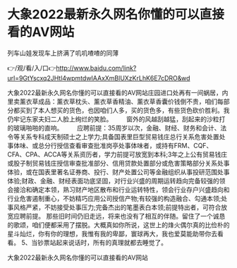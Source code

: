 # 大象2022最新永久网名你懂的可以直接看的AV网站
列车山娃发现车上挤满了叽叽喳喳的同薄

👉/观/看/入/口👉http://www.baidu.com/link?url=9GtYscxq2JHtl4wpmtdwIAAxXmBlUXzKrLhK6E7cDRO&wd

大象2022最新永久网名你懂的可以直接看的AV网站庄园进口处再有一间蜗居，内里卖薰衣草成品：薰衣草枕头、薰衣草香精油、薰衣草香囊价钱倒不贵，咱们每部分都买到了本人想买的货色，也因咱们人多，买的货色多，有些货色砍价胜利。我仍牢记东家夫妇二人脸上绚烂的笑脸。
　　窗外的风越刮越猛，刮起来的沙粒打的玻璃啪啪的直响。
　　应聘前提：35周岁以次，金融、财经、财务和会计、法令等关系专科成天制硕士之上学力;具备国表里巨型贸易钱庄总行关系危害处置处事体味、或总分行授信查看审查批准岗亭处事体味者，或持有FRM、CQF、CFA、CPA、ACCA等关系资历者，学力前提可放宽到本科;3年之上公有贸易钱庄或股子制贸易钱庄授信审查批准部分、信用贷款处置部分或危害策略部分关系处事体验，或在国表里著名证券商、投行、财产处置公司等金融组织从事投研范围处事体验;财政、金融、财经表面功底坚固，对行业兴盛的周期运转趋向完备较强的领会接洽和确定本领，熟习财产地区散布和行业运转特性，领会行业存户兴盛趋向和行业危害遏制重心，不妨精巧应用公司授信产物;有较强的构造融合、勾通本领;处事风格严紧，不妨接受处事压力;完备杰出的笔墨表白本领;前提特出者，可符合放宽应聘前提。
那些旧时间仍旧走远，将来也没有了相互的伴随。留住了一个诚恳的歌颂，咱们便都采用了摆脱。大概真如你所说，这世上的烽火偶尔真的比俭朴的星斗灿烂，你有你的理想，我惟有我的卑鄙，寰球再大，我也爱莫能助带你去看看。
	5、当钞票站起来说话时，所有的真理就都去睡觉了。

大象2022最新永久网名你懂的可以直接看的AV网站
